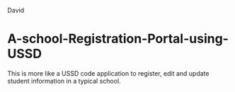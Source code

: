 David
# A-school-Registration-Portal-using-USSD
This is more like a USSD code application to register, edit and update student information in a typical school.
